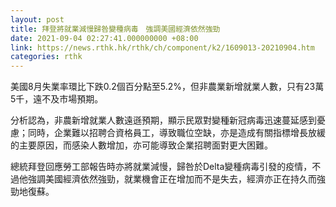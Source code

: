 ```yaml
---
layout: post
title: 拜登將就業減慢歸咎變種病毒　強調美國經濟依然強勁
date: 2021-09-04 02:27:41.000000000 +08:00
link: https://news.rthk.hk/rthk/ch/component/k2/1609013-20210904.htm
categories: rthk
---
```


美國8月失業率環比下跌0.2個百分點至5.2%，但非農業新增就業人數，只有23萬5千，遠不及市場預期。

分析認為，非農新增就業人數遠遜預期，顯示民眾對變種新冠病毒迅速蔓延感到憂慮；同時，企業難以招聘合資格員工，導致職位空缺，亦是造成有關指標增長放緩的主要原因，而感染人數增加，亦可能導致企業招聘面對更大困難。

總統拜登回應勞工部報告時亦將就業減慢，歸咎於Delta變種病毒引發的疫情，不過他強調美國經濟依然強勁，就業機會正在增加而不是失去，經濟亦正在持久而強勁地復蘇。
